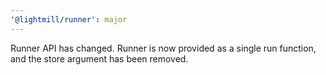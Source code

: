```yaml
---
'@lightmill/runner': major
---
```


Runner API has changed. Runner is now provided as a single run function, and the store argument has been removed.
